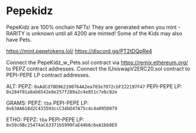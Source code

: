 # Pepekidz
PepeKidz are 100% onchain NFTs! They are generated when you mint - RARITY is unknown until all 4200 are minted! Some of the Kids may also have Pets.

https://mint.pepetokens.lol/
https://discord.gg/PT2tDQpRe4


Connect the PepeKidz_w_Pets.sol contract via https://remix.ethereum.org/ to PEPZ contract addresses.
Connect the IUniswapV2ERC20.sol contract to PEPI-PEPE LP contract addresses.

ALT:	  PEPZ: `0xAdCd78D962190764A2ea703e7072cbF222197F47` 	 PEPI-PEPE LP: `0x284f01a8ab6542e8e257f289a2c4e851c7ebc82e`

GRAMS:  PEPZ: `tba`  PEPI-PEPE LP: `0x63AA618d2C433593ccC34bD47A75c4c4a095D079`

ETHO:   PEPZ: `tba`  PEPI-PEPE LP: `0x59c8Bc25474aC63371b5999FaE44b6c6eA1bb0E9`
